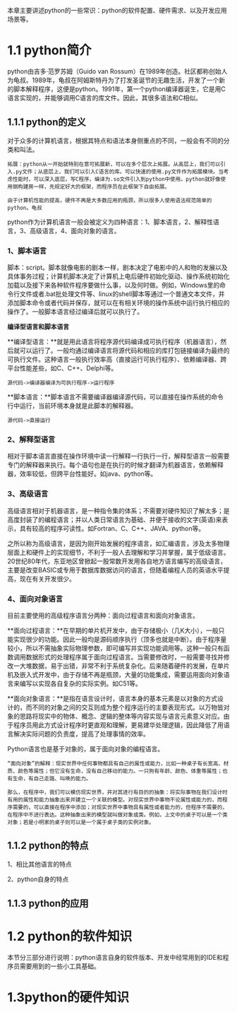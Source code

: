 本章主要讲述python的一些常识：python的软件配置、硬件需求、以及开发应用场景等。

# 1.1 python简介

python由吉多·范罗苏姆（Guido van Rossum）在1989年创造。社区都称创始人为龟叔。1989年，龟叔在阿姆斯特丹为了打发圣诞节的无趣生活，开发了一个新的脚本解释程序，这便是python。1991年，第一个python编译器诞生，它是用C语言实现的，并能够调用C语言的库文件。因此，其很多语法和C相似。

## 1.1.1 python的定义

对于众多的计算机语言，根据其特点和语法本身侧重点的不同，一般会有不同的分类和叫法。

`拓展：python从一开始就特别在意可拓展新，可以在多个层次上拓展。从高层上，我们可以引入.py文件；从底层上，我们可以引入C语言的库。可以快速的使用.py文件作为拓展模块。当考虑性能时，可以深入底层，写C程序，编译为.so文件引入到python中使用。python就好像使用钢构建房一样，先规定好大的框架，而程序员在此框架下自由拓展。`

`由于计算机性能的提高，硬件不再是大多数应用的瓶颈，所以很多人使用语法规范简单的python。龟叔`

python作为计算机语言一般会被定义为四种语言：1、脚本语言，2、解释性语言，3、高级语言，4、面向对象的语言。

### 1、脚本语言

脚本：script。脚本就像电影的剧本一样，剧本决定了电影中的人和物的发展以及具体事务过程；计算机脚本决定了计算机上电后硬件初始化驱动、操作系统初始化加载以及接下来各种软件程序要做什么事，以及何时做。例如，Windows里的命令行文件或者.bat批处理文件等、linux的shell脚本等通过一个普通文本文件，并添加脚本命令或者代码并保存，就可以在有相关环境的操作系统中运行执行相应的操作了。一般脚本语言经过编译后就可以执行了。

**编译型语言和脚本语言**

**编译型语言：**就是用此语言将程序源代码编译成可执行程序（机器语言），然后就可以运行了。一般均通过编译语言将源代码和相应的库打包链接编译为最终的可执行文件。这种语言一般执行效率高（直接运行可执行程序）、依赖编译器、跨平台性能差些，如C、C++、Delphi等。

```
源代码->编译器编译为可执行程序->运行程序
```

**脚本语言：**脚本语言不需要编译器编译源代码，可以直接在操作系统的命令行中运行，当前环境本身就是此脚本的解释器。

```
源代码->直接运行
```

### 2、解释型语言

相对于脚本语言直接在操作环境中读一行解释一行执行一行，解释型语言一般需要专门的解释器来执行。每个语句也是在执行的时候才翻译为机器语言，依赖解释器，效率较低，但跨平台性能好。如java、python等。

### 3、高级语言

高级语言相对于机器语言，是一种指令集的体系；不需要对硬件知识了解太多；是高度封装了的编程语言；并以人类日常语言为基础、并便于接收的文字\(英语\)来表示，具有较高的程序可读性。如Fortran、C、C++、JAVA、python等。

之所以称为高级语言，是因为刚开始发展的程序语言，如汇编语言，涉及太多物理层面上和硬件上的实现细节，不利于一般人去理解和学习并掌握，属于低级语言。20世纪80年代，东亚地区曾掀起一股常数开发用各自地方语言编写的高级语言，主要是改变BASIC或专用于数据库数据访问的语言，但随着编程人员的英语水平提高，现在有关开发很少。

### 4、面向对象语言

目前主要使用的高级程序语言分两种：面向过程语言和面向对象语言。

**面向过程语言：**在早期的单片机开发中，由于存储极小（几K大小），一般只能实现很少的功能。因此一般均是源码顺序执行（顶多也就是中断）。由于程序量较小，所以不需抽象实际物理参数，即可编写并实现功能调用等。这种一般只有函数调用数据形式的处理程序属于面向过程语言。当需要修改时，一般需要寻找并修改一大堆数据，易于出错，非常不利于系统复杂化。后来随着硬件的发展，在单片机及嵌入式开发中，由于存储不再是瓶颈，大量的功能集成，需要运用面向对象语言来编写以实现各自复杂的实际实例。如C51等。

**面向对象语言：**是指在语言设计时，语言本身的基本元素是以对象的方式设计的，而不同的对象之间的交互则成为整个程序运行的主要表现形式。以万物皆对象的思路将现实中的物体、概念、逻辑的整体等内容实现与语言元素意义对应。由于程序员用此方式设计程序时更直观和理解，更易建华处理逻辑，因此降低了用语言解决实际问题的负责度，提高了处理事情的效率。

Python语言也是基于对象的，属于面向对象的编程语言。

`“面向对象”的解释：现实世界中任何事物都具有自己的属性或能力，比如一种桌子有长宽高、材质、颜色等属性；但它没有生命，没有自己移动的能力。一只狗有年龄、颜色、体重等属性；也有生命，有自己走路、叫唤的能力。`

`那么，在程序中，我们可以模仿现实世界，并对其进行有目的的抽象：将实际事物在我们设计时有用的属性和能力抽象出来并建立一个关联的模型。对现实世界中事物不论属性或能力的，而程序需要的，可以直接在程序中添加；对现实世界中事物具有属性或者能力的，但程序不需要的，在程序中不进行表达。这种抽象出来的模型就叫做对象或类。例如，上文中的桌子可以是一个类对象；若是小明家的桌子则可以是一个属于桌子类的实例对象。`

## 1.1.2 python的特点

1、相比其他语言的特点

2、python自身的特点

## 1.1.3 python的应用

# 1.2 python的软件知识

本节分三部分进行说明：python语言自身的软件版本、开发中经常用到的IDE和程序员需要用到的一些小工具基础。

# 1.3python的硬件知识



